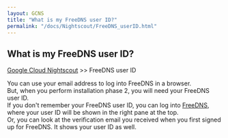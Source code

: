 ```yaml
---
layout: GCNS
title: "What is my FreeDNS user ID?"
permalink: "/docs/Nightscout/FreeDNS_userID.html"
---
```


## What is my FreeDNS user ID?
[Google Cloud Nightscout](./GoogleCloud.md) >> FreeDNS user ID  

You can use your email address to log into FreeDNS in a browser.  
But, when you perform installation phase 2, you will need your FreeDNS user ID.  
If you don't remember your FreeDNS user ID, you can log into [FreeDNS](https://freedns.afraid.org/menu/), where your user ID will be shown in the right pane at the top.  
Or, you can look at the verification email you received when you first signed up for FreeDNS.  It shows your user ID as well.  
  
